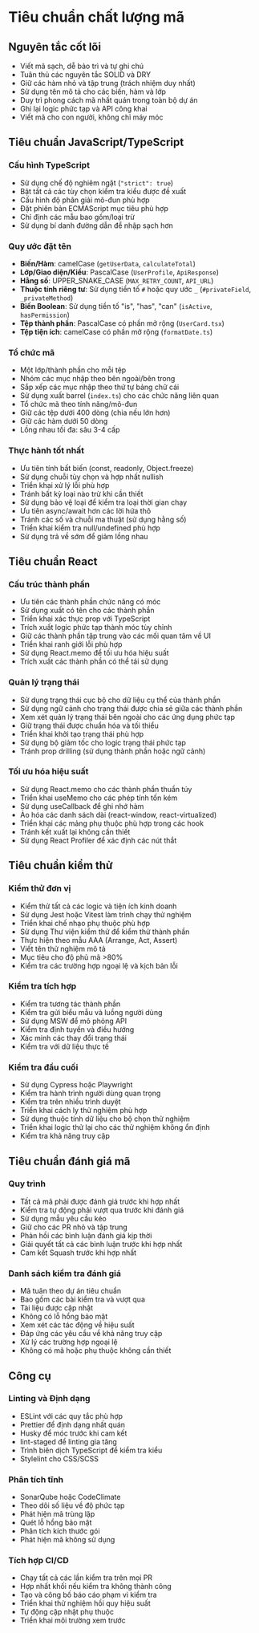 # Tiêu chuẩn chất lượng mã 

## Nguyên tắc cốt lõi 

- Viết mã sạch, dễ bảo trì và tự ghi chú
- Tuân thủ các nguyên tắc SOLID và DRY 
- Giữ các hàm nhỏ và tập trung (trách nhiệm duy nhất) 
- Sử dụng tên mô tả cho các biến, hàm và lớp 
- Duy trì phong cách mã nhất quán trong toàn bộ dự án 
- Ghi lại logic phức tạp và API công khai 
- Viết mã cho con người, không chỉ máy móc 

## Tiêu chuẩn JavaScript/TypeScript 

### Cấu hình TypeScript 

- Sử dụng chế độ nghiêm ngặt (`"strict": true`) 
- Bật tất cả các tùy chọn kiểm tra kiểu được đề xuất 
- Cấu hình độ phân giải mô-đun phù hợp 
- Đặt phiên bản ECMAScript mục tiêu phù hợp 
- Chỉ định các mẫu bao gồm/loại trừ 
- Sử dụng bí danh đường dẫn để nhập sạch hơn 

### Quy ước đặt tên 

- **Biến/Hàm**: camelCase (`getUserData`, `calculateTotal`) 
- **Lớp/Giao diện/Kiểu**: PascalCase (`UserProfile`, `ApiResponse`)
- **Hằng số**: UPPER_SNAKE_CASE (`MAX_RETRY_COUNT`, `API_URL`)
- **Thuộc tính riêng tư**: Sử dụng tiền tố `#` hoặc quy ước `_` (`#privateField`, `_privateMethod`)
- **Biến Boolean**: Sử dụng tiền tố "is", "has", "can" (`isActive`, `hasPermission`)
- **Tệp thành phần**: PascalCase có phần mở rộng (`UserCard.tsx`)
- **Tệp tiện ích**: camelCase có phần mở rộng (`formatDate.ts`)

### Tổ chức mã

- Một lớp/thành phần cho mỗi tệp
- Nhóm các mục nhập theo bên ngoài/bên trong
- Sắp xếp các mục nhập theo thứ tự bảng chữ cái
- Sử dụng xuất barrel (`index.ts`) cho các chức năng liên quan
- Tổ chức mã theo tính năng/mô-đun
- Giữ các tệp dưới 400 dòng (chia nếu lớn hơn)
- Giữ các hàm dưới 50 dòng
- Lồng nhau tối đa: sâu 3-4 cấp

### Thực hành tốt nhất

- Ưu tiên tính bất biến (const, readonly, Object.freeze)
- Sử dụng chuỗi tùy chọn và hợp nhất nullish
- Triển khai xử lý lỗi phù hợp
- Tránh bất kỳ loại nào trừ khi cần thiết
- Sử dụng bảo vệ loại để kiểm tra loại thời gian chạy
- Ưu tiên async/await hơn các lời hứa thô
- Tránh các số và chuỗi ma thuật (sử dụng hằng số)
- Triển khai kiểm tra null/undefined phù hợp
- Sử dụng trả về sớm để giảm lồng nhau

## Tiêu chuẩn React

### Cấu trúc thành phần

- Ưu tiên các thành phần chức năng có móc
- Sử dụng xuất có tên cho các thành phần
- Triển khai xác thực prop với TypeScript
- Trích xuất logic phức tạp thành móc tùy chỉnh
- Giữ các thành phần tập trung vào các mối quan tâm về UI
- Triển khai ranh giới lỗi phù hợp
- Sử dụng React.memo để tối ưu hóa hiệu suất
- Trích xuất các thành phần có thể tái sử dụng

### Quản lý trạng thái

- Sử dụng trạng thái cục bộ cho dữ liệu cụ thể của thành phần
- Sử dụng ngữ cảnh cho trạng thái được chia sẻ giữa các thành phần
- Xem xét quản lý trạng thái bên ngoài cho các ứng dụng phức tạp
- Giữ trạng thái được chuẩn hóa và tối thiểu
- Triển khai khởi tạo trạng thái phù hợp
- Sử dụng bộ giảm tốc cho logic trạng thái phức tạp
- Tránh prop drilling (sử dụng thành phần hoặc ngữ cảnh)

### Tối ưu hóa hiệu suất

- Sử dụng React.memo cho các thành phần thuần túy
- Triển khai useMemo cho các phép tính tốn kém
- Sử dụng useCallback để ghi nhớ hàm
- Ảo hóa các danh sách dài (react-window, react-virtualized)
- Triển khai các mảng phụ thuộc phù hợp trong các hook
- Tránh kết xuất lại không cần thiết
- Sử dụng React Profiler để xác định các nút thắt

## Tiêu chuẩn kiểm thử

### Kiểm thử đơn vị

- Kiểm thử tất cả các logic và tiện ích kinh doanh
- Sử dụng Jest hoặc Vitest làm trình chạy thử nghiệm
- Triển khai chế nhạo phụ thuộc phù hợp
- Sử dụng Thư viện kiểm thử để kiểm thử thành phần
- Thực hiện theo mẫu AAA (Arrange, Act, Assert)
- Viết tên thử nghiệm mô tả
- Mục tiêu cho độ phủ mã >80%
- Kiểm tra các trường hợp ngoại lệ và kịch bản lỗi

### Kiểm tra tích hợp

- Kiểm tra tương tác thành phần
- Kiểm tra gửi biểu mẫu và luồng người dùng
- Sử dụng MSW để mô phỏng API
- Kiểm tra định tuyến và điều hướng
- Xác minh các thay đổi trạng thái
- Kiểm tra với dữ liệu thực tế

### Kiểm tra đầu cuối

- Sử dụng Cypress hoặc Playwright
- Kiểm tra hành trình người dùng quan trọng
- Kiểm tra trên nhiều trình duyệt
- Triển khai cách ly thử nghiệm phù hợp
- Sử dụng thuộc tính dữ liệu cho bộ chọn thử nghiệm
- Triển khai logic thử lại cho các thử nghiệm không ổn định
- Kiểm tra khả năng truy cập

## Tiêu chuẩn đánh giá mã

### Quy trình

- Tất cả mã phải được đánh giá trước khi hợp nhất
- Kiểm tra tự động phải vượt qua trước khi đánh giá
- Sử dụng mẫu yêu cầu kéo
- Giữ cho các PR nhỏ và tập trung
- Phản hồi các bình luận đánh giá kịp thời
- Giải quyết tất cả các bình luận trước khi hợp nhất
- Cam kết Squash trước khi hợp nhất

### Danh sách kiểm tra đánh giá

- Mã tuân theo dự án tiêu chuẩn
- Bao gồm các bài kiểm tra và vượt qua
- Tài liệu được cập nhật
- Không có lỗ hổng bảo mật
- Xem xét các tác động về hiệu suất
- Đáp ứng các yêu cầu về khả năng truy cập
- Xử lý các trường hợp ngoại lệ
- Không có mã hoặc phụ thuộc không cần thiết

## Công cụ

### Linting và Định dạng

- ESLint với các quy tắc phù hợp
- Prettier để định dạng nhất quán
- Husky để móc trước khi cam kết
- lint-staged để linting gia tăng
- Trình biên dịch TypeScript để kiểm tra kiểu
- Stylelint cho CSS/SCSS

### Phân tích tĩnh

- SonarQube hoặc CodeClimate
- Theo dõi số liệu về độ phức tạp
- Phát hiện mã trùng lặp
- Quét lỗ hổng bảo mật
- Phân tích kích thước gói
- Phát hiện mã không sử dụng

### Tích hợp CI/CD

- Chạy tất cả các lần kiểm tra trên mọi PR
- Hợp nhất khối nếu kiểm tra không thành công
- Tạo và công bố báo cáo phạm vi kiểm tra
- Triển khai thử nghiệm hồi quy hiệu suất
- Tự động cập nhật phụ thuộc
- Triển khai môi trường xem trước